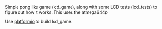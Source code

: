 Simple pong like game (lcd\_game), along with some LCD tests (lcd\_tests) to figure out how it works. This uses the atmega644p.

Use [platformio](http://platformio.org/) to build lcd_game. 

